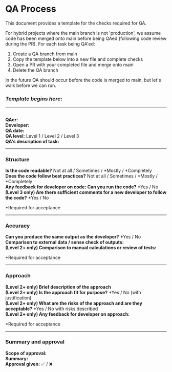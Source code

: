 # QA Process

This document provides a template for the checks required for QA.

For hybrid projects where the main branch is not 'production', we assume code has been merged onto main before being QAed (following code review during the PR). For each task being QA'ed:

1. Create a QA branch from main
2. Copy the template below into a new file and complete checks
3. Open a PR with your completed file and merge onto main
4. Delete the QA branch

In the future QA should occur before the code is merged to main, but let's walk before we can run.

### _Template begins here_:

---

## <Short title for task>

**QAer:**  
**Developer:**  
**QA date:**  
**QA level:** Level 1 / Level 2 / Level 3  
**QA's description of task:**

---

### Structure

**Is the code readable?** Not at all / Sometimes / *Mostly / *Completely  
**Does the code follow best practices?** Not at all / Sometimes / *Mostly / *Completely  
**Any feedback for developer on code:**
**Can you run the code?** *Yes / No  
**(Level 3 only) Are there sufficient comments for a new developer to follow the code?** *Yes / No

\*Required for acceptance

---

### Accuracy

**Can you produce the same output as the developer?** \*Yes / No  
**Comparison to external data / sense check of outputs:**  
**(Level 2+ only) Comparison to manual calculations or review of tests:**

\*Required for acceptance

---

### Approach

**(Level 2+ only) Brief description of the approach**  
**(Level 2+ only) Is the approach fit for purpose?** *Yes / No (with justification)  
**(Level 2+ only) What are the risks of the approach and are they acceptable?** *Yes / No with risks described  
**(Level 2+ only) Any feedback for developer on approach:**

\*Required for acceptance

---

### Summary and approval

**Scope of approval:**  
**Summary:**  
**Approval given:** ✅ / ❌
